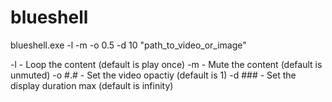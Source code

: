 # blueshell

blueshell.exe -l -m -o 0.5 -d 10 "path_to_video_or_image"

-l - Loop the content (default is play once)
-m - Mute the content (default is unmuted)
-o #.# - Set the video opactiy (default is 1)
-d ### - Set the display duration max (default is infinity)

